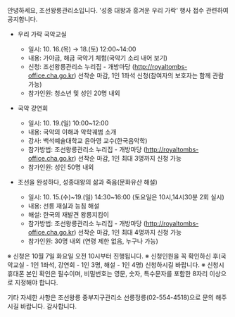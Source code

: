 안녕하세요, 조선왕릉관리소입니다. '성종 대왕과 흥겨운 우리 가락' 행사 접수 관련하여 공지합니다.

- 우리 가락 국악교실
  - 일시: 10. 16.(목) → 18.(토) 12:00~14:00
  - 내용: 가야금, 해금 국악기 체험(국악기 소리 내어 보기)
  - 신청: 조선왕릉관리소 누리집 - 개방마당 (http://royaltombs-office.cha.go.kr)
    선착순 마감, 1인 1좌석 신청(참여자의 보호자는 함께 관람 가능)
  - 참가인원: 청소년 및 성인 20명 내외

- 국악 강연회
  - 일시: 10. 19.(일) 10:00~12:00
  - 내용: 국악의 이해과 악학궤범 소개
  - 강사: 백석예술대학교 윤아영 교수(한국음악학)
  - 참가방법: 조선왕릉관리소 누리집 - 개방마당 (http://royaltombs-office.cha.go.kr)
    선착순 마감, 1인 최대 3명까지 신청 가능
  - 참가인원: 성인 50명 내외

- 조선을 완성하다, 성종대왕의 삶과 죽음(문화유산 해설)
  - 일시: 10. 15.(수)~19.(일) 14:30~16:00 (토요일은 10시,14시30분 2회 실시)
  - 내용: 선릉 재실과 능침 해설
  - 해설: 한국의 재발견 왕릉지킴이
  - 참가방법: 조선왕릉관리소 누리집 - 개방마당 (http://royaltombs-office.cha.go.kr)
    선착순 마감, 1인 최대 4명까지 신청 가능
  - 참가인원: 30명 내외 (연령 제한 없음, 누구나 가능)

※ 신청은 10월 7일 화요일 오전 10시부터 진행됩니다.
※ 신청인원을 꼭 확인하신 후(국악교실 - 1인 1좌석, 강연회 - 1인 3명, 해설 - 1인 4명) 신청하시길 바랍니다.
※ 신청시 휴대폰 본인 확인은 필수이며, 비밀번호는 영문, 숫자, 특수문자를 포함한 8자리 이상으로 지정해야 합니다.

기타 자세한 사항은 조선왕릉 중부지구관리소 선릉정릉(02-554-4518)으로 문의 해주시길 바랍니다. 감사합니다.